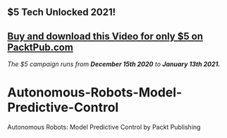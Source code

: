 ## $5 Tech Unlocked 2021!
[Buy and download this Video for only $5 on PacktPub.com](https://www.packtpub.com/product/autonomous-robots-model-predictive-control-video/9781800560574)
-----
*The $5 campaign         runs from __December 15th 2020__ to __January 13th 2021.__*

# Autonomous-Robots-Model-Predictive-Control
Autonomous Robots: Model Predictive Control by Packt Publishing
